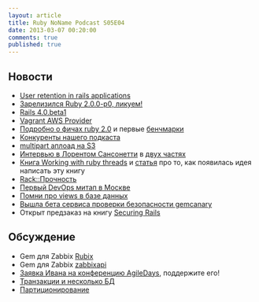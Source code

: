 ```yaml
---
layout: article
title: Ruby NoName Podcast S05E04
date: 2013-03-07 00:20:00
comments: true
published: true
---
```


## Новости

* [User retention in rails applications](http://ninjasandrobots.com/cohort-analysis-user-retention-in-a-rails-application)
* [Зарелизился Ruby 2.0.0-p0, ликуем!](http://www.ruby-lang.org/en/news/2013/02/24/ruby-2-0-0-p0-is-released/)
* [Rails 4.0.beta1](http://weblog.rubyonrails.org/2013/2/25/Rails-4-0-beta1/)
* [Vagrant AWS Provider](http://www.hashicorp.com/blog/preview-vagrant-aws.html)
* [Подробно о фичах ruby 2.0](http://blog.marc-andre.ca/2013/02/23/ruby-2-by-example/) и первые
  [бенчмарки](http://www.superpumpup.com/ruby-2-load-rails-twice-as-fast)
* [Конкуренты нашего подкаста](http://www.rwpod.com/)
* [multipart аплоад на S3](http://blog.bitcast.io/post/43001057745/direct-multipart-uploads-to-s3-in-rails)
* [Интервью в Лорентом Сансонетти](http://rubysource.com/getting-to-know-rubymotion-with-laurent-sansonetti/) в [двух
  частях](http://rubysource.com/laurent-sansonetti-on-rubymotion-internals/)
* [Книга Working with ruby threads](http://www.workingwithrubythreads.com/)
  и [статья](http://www.jstorimer.com/newsletter/ruby-core-classes-arent-thread-safe.html) про то,
  как появилась идея написать эту книгу
* [Rack::Прочность](https://github.com/blambeau/rack-robustness)
* [Первый DevOps митап в Москве](http://express42.com/blog/2013-02-25-devops-meetup-16-feb.html)
* [Помни про views в базе данных](http://blog.hashrocket.com/posts/sql-views-and-activerecord)
* [Вышла бета сервиса проверки безопасности gemcanary](https://gemcanary.com/)
* Открыт предзаказ на книгу [Securing Rails](http://securingrails.com/)

## Обсуждение

* Gem для Zabbix [Rubix](https://github.com/express42/rubix)
* Gem для Zabbix [zabbixapi](https://github.com/vadv/zabbixapi)
* [Заявка Ивана на конференцию AgileDays](http://msk13.agiledays.ru/reports/view/63/), поддержите его!
* [Транзакции и несколько БД](http://blog.evtuhovich.ru/blog/2013/02/22/transactions-on-multiple-db/)
* [Партиционирование](http://blog.evtuhovich.ru/blog/2013/02/24/partitioning/)

